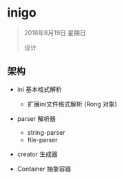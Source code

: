 # inigo

> 2018年8月19日 星期日
>
> 设计



## 架构

- ini 基本格式解析

  - 扩展ini文件格式解析 (Rong 对象)

- parser 解析器
  - string-parser
  - file-parser

- creator 生成器

- Container 抽象容器

